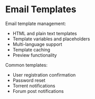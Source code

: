 # Email Templates

Email template management:
- HTML and plain text templates
- Template variables and placeholders
- Multi-language support
- Template caching
- Preview functionality

Common templates:
- User registration confirmation
- Password reset
- Torrent notifications
- Forum post notifications